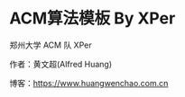 ACM算法模板 By XPer
===================

郑州大学 ACM 队 XPer

作者：黄文超(Alfred Huang)

博客：<https://www.huangwenchao.com.cn>
